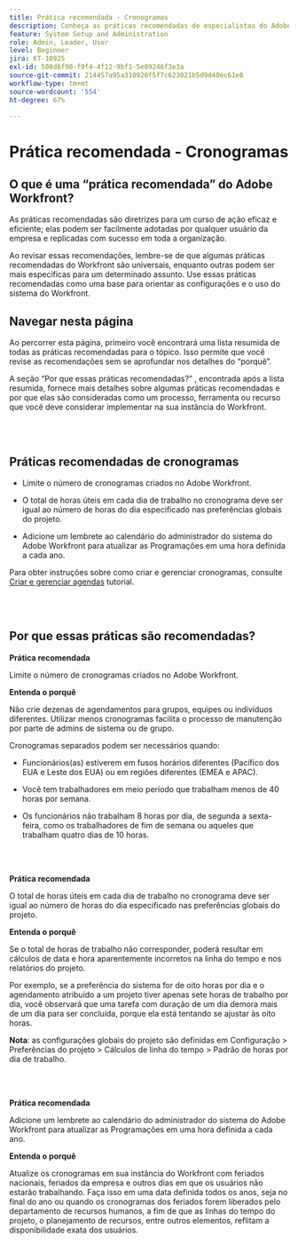 ```yaml
---
title: Prática recomendada - Cronogramas
description: Conheça as práticas recomendadas de especialistas do Adobe Workfront sobre a configuração, gerenciamento e uso dos cronogramas do Workfront.
feature: System Setup and Administration
role: Admin, Leader, User
level: Beginner
jira: KT-10925
exl-id: 508d6f90-f9f4-4f12-9bf1-5e89246f3e3a
source-git-commit: 214457a95a310920f5f7c623021b5d9d40ec61e8
workflow-type: tm+mt
source-wordcount: '554'
ht-degree: 67%

---
```


# Prática recomendada - Cronogramas

## O que é uma “prática recomendada” do Adobe Workfront?

As práticas recomendadas são diretrizes para um curso de ação eficaz e eficiente; elas podem ser facilmente adotadas por qualquer usuário da empresa e replicadas com sucesso em toda a organização.

Ao revisar essas recomendações, lembre-se de que algumas práticas recomendadas do Workfront são universais, enquanto outras podem ser mais específicas para um determinado assunto. Use essas práticas recomendadas como uma base para orientar as configurações e o uso do sistema do Workfront.

## Navegar nesta página

Ao percorrer esta página, primeiro você encontrará uma lista resumida de todas as práticas recomendadas para o tópico. Isso permite que você revise as recomendações sem se aprofundar nos detalhes do “porquê”.

A seção “Por que essas práticas recomendadas?” , encontrada após a lista resumida, fornece mais detalhes sobre algumas práticas recomendadas e por que elas são consideradas como um processo, ferramenta ou recurso que você deve considerar implementar na sua instância do Workfront.

</br>
</br>

## Práticas recomendadas de cronogramas

* Limite o número de cronogramas criados no Adobe Workfront.

* O total de horas úteis em cada dia de trabalho no cronograma deve ser igual ao número de horas do dia especificado nas preferências globais do projeto.

* Adicione um lembrete ao calendário do administrador do sistema do Adobe Workfront para atualizar as Programações em uma hora definida a cada ano.


Para obter instruções sobre como criar e gerenciar cronogramas, consulte [Criar e gerenciar agendas](/help/administration-and-setup/configure-system-defaults/create-and-manage-schedules.md) tutorial.

</br>
</br>

## Por que essas práticas são recomendadas?

**Prática recomendada**

Limite o número de cronogramas criados no Adobe Workfront.



**Entenda o porquê**

Não crie dezenas de agendamentos para grupos, equipes ou indivíduos diferentes. Utilizar menos cronogramas facilita o processo de manutenção por parte de admins de sistema ou de grupo.



Cronogramas separados podem ser necessários quando:

* Funcionários(as) estiverem em fusos horários diferentes (Pacífico dos EUA e Leste dos EUA) ou em regiões diferentes (EMEA e APAC).

* Você tem trabalhadores em meio período que trabalham menos de 40 horas por semana.

* Os funcionários não trabalham 8 horas por dia, de segunda a sexta-feira, como os trabalhadores de fim de semana ou aqueles que trabalham quatro dias de 10 horas.

</br>
</br>

**Prática recomendada**

O total de horas úteis em cada dia de trabalho no cronograma deve ser igual ao número de horas do dia especificado nas preferências globais do projeto.



**Entenda o porquê**

Se o total de horas de trabalho não corresponder, poderá resultar em cálculos de data e hora aparentemente incorretos na linha do tempo e nos relatórios do projeto.

Por exemplo, se a preferência do sistema for de oito horas por dia e o agendamento atribuído a um projeto tiver apenas sete horas de trabalho por dia, você observará que uma tarefa com duração de um dia demora mais de um dia para ser concluída, porque ela está tentando se ajustar às oito horas.

**Nota**: as configurações globais do projeto são definidas em Configuração > Preferências do projeto > Cálculos de linha do tempo > Padrão de horas por dia de trabalho.

</br>
</br>


**Prática recomendada**

Adicione um lembrete ao calendário do administrador do sistema do Adobe Workfront para atualizar as Programações em uma hora definida a cada ano.

**Entenda o porquê**

Atualize os cronogramas em sua instância do Workfront com feriados nacionais, feriados da empresa e outros dias em que os usuários não estarão trabalhando. Faça isso em uma data definida todos os anos, seja no final do ano ou quando os cronogramas dos feriados forem liberados pelo departamento de recursos humanos, a fim de que as linhas do tempo do projeto, o planejamento de recursos, entre outros elementos, reflitam a disponibilidade exata dos usuários.
